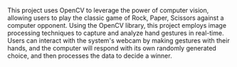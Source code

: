 This project uses OpenCV to leverage the power of computer vision, allowing users to play the classic game of Rock, Paper, Scissors against a computer opponent. 
Using the OpenCV library, this project employs image processing techniques to capture and analyze hand gestures in real-time. 
Users can interact with the system's webcam by making gestures with their hands, and the computer will respond with its own randomly generated choice, and then processes the data to decide a winner.
